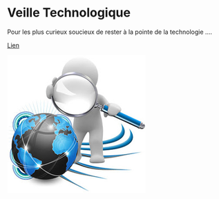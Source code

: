 # Veille Technologique

Pour les plus curieux soucieux de rester à la pointe de la technologie ....

[Lien](http://www.scoop.it/t/ressources-en-technologie-college?page=1)

![veille](images/veille.jpg)

